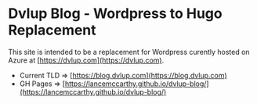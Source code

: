 # Dvlup Blog - Wordpress to Hugo Replacement

This site is intended to be a replacement for Wordpress curently hosted on Azure at [https://dvlup.com](https://dvlup.com).

- Current TLD => [https://blog.dvlup.com](https://blog.dvlup.com)
- GH Pages => [https://lancemccarthy.github.io/dvlup-blog/](https://lancemccarthy.github.io/dvlup-blog/)
